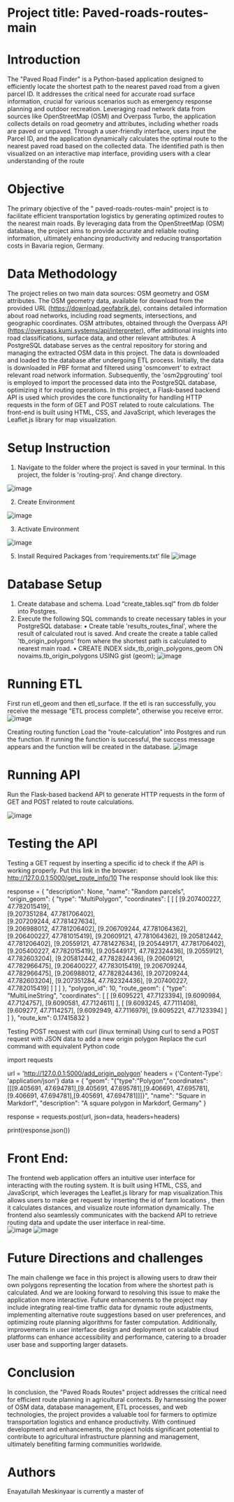 
# Project title: Paved-roads-routes-main
# Introduction 
The "Paved Road Finder" is a Python-based application designed to efficiently locate the shortest path to the nearest paved road from a given parcel ID. It addresses the critical need for accurate road surface information, crucial for various scenarios such as emergency response planning and outdoor recreation. Leveraging road network data from sources like OpenStreetMap (OSM) and Overpass Turbo, the application collects details on road geometry and attributes, including whether roads are paved or unpaved. Through a user-friendly interface, users input the Parcel ID, and the application dynamically calculates the optimal route to the nearest paved road based on the collected data. The identified path is then visualized on an interactive map interface, providing users with a clear understanding of the route


# Objective
The primary objective of the " paved-roads-routes-main" project is to facilitate efficient transportation logistics by generating optimized routes to the nearest main roads. By leveraging data from the OpenStreetMap (OSM) database, the project aims to provide accurate and reliable routing information, ultimately enhancing productivity and reducing transportation costs in Bavaria region, Germany.


# Data Methodology
The project relies on two main data sources: OSM geometry and OSM attributes. The OSM geometry data, available for download from the provided URL (https://download.geofabrik.de), contains detailed information about road networks, including road segments, intersections, and geographic coordinates. OSM attributes, obtained through the Overpass API (https://overpass.kumi.systems/api/interpreter), offer additional insights into road classifications, surface data, and other relevant attributes. A PostgreSQL database serves as the central repository for storing and managing the extracted OSM data in this project. The data is downloaded and loaded to the database after undergoing ETL process. Initially, the data is downloaded in PBF format and filtered using 'osmconvert' to extract relevant road network information. Subsequently, the 'osm2pgrouting' tool is employed to import the processed data into the PostgreSQL database, optimizing it for routing operations.  In this project, a Flask-based backend API is used which provides the core functionality for handling HTTP requests in the form of GET and POST related to route calculations. The front-end is built using HTML, CSS, and JavaScript, which leverages the Leaflet.js library for map visualization. 

# Setup Instruction
1.	Navigate to the folder where the project is saved in your terminal. In this project, the folder is 'routing-proj'. And change directory.

 ![image](https://github.com/prog-proj-novaims/paved-roads-routes/assets/123589817/3c91a9ba-f492-45d2-83d2-5e6fe5bbcd6d)




2.	Create Environment

![image](https://github.com/prog-proj-novaims/paved-roads-routes/assets/123589817/3ef4c6de-bd7b-48d6-b46a-78b208495127)


3.	Activate Environment
   
![image](https://github.com/prog-proj-novaims/paved-roads-routes/assets/123589817/c289ae7e-5707-408f-955c-20b0bdcb2bd1)



5.	Install Required Packages from ‘requirements.txt’ file
![image](https://github.com/prog-proj-novaims/paved-roads-routes/assets/123589817/16dbdc13-67dd-49d9-8c4f-29f735d57c79)



# Database Setup
1.	Create database and schema. Load “create_tables.sql” from db folder into Postgres.
2.	Execute the following SQL commands to create necessary tables in your PostgreSQL database: 
•	Create table 'results_routes_final', where the result of calculated rout is saved. And create the create a table called 'tb_origin_polygons' from where the shortest path is calculated to nearest main road.
•	CREATE INDEX sidx_tb_origin_polygons_geom ON novaims.tb_origin_polygons USING gist (geom);
 ![image](https://github.com/prog-proj-novaims/paved-roads-routes/assets/123589817/3dc459a1-95fd-4b9f-990b-1590ca6b001e)

# Running ETL
First run etl_geom and then etl_surface. If the etl is ran successfully, you receive the message "ETL process complete", otherwise you receive error.
![image](https://github.com/prog-proj-novaims/paved-roads-routes/assets/123589817/1bf599bc-aa38-4636-843f-9b76e0676fd2)

Creating routing function
Load the “route-calculation” into Postgres and run the function.
If running the function is successful, the success message appears and the function will be created in the database.
![image](https://github.com/prog-proj-novaims/paved-roads-routes/assets/123589817/674c42dc-ad0f-4d23-b62e-fd3d9a51363a)



# Running API
Run the Flask-based backend API to generate HTTP requests in the form of GET and POST related to route calculations.
 
![image](https://github.com/prog-proj-novaims/paved-roads-routes/assets/123589817/a98ffa31-b36f-43a6-8c42-0ecf5b4d815f)

# Testing the API

Testing a GET request by inserting a specific id to check if the API is working properly.
 Put this link in the browser: http://127.0.0.1:5000/get_route_info/10
 The response should look like this:
 

response = {
    "description": None,
    "name": "Random parcels",
    "origin_geom": {
        "type": "MultiPolygon",
        "coordinates": [
            [
                [
                    [9.207400227, 47.782015419],  
                    [9.207351284, 47.781706402],  
                    [9.207209244, 47.781427634],  
                    [9.206988012, 47.781206402],
                    [9.206709244, 47.781064362],
                    [9.206400227, 47.781015419],
                    [9.20609121, 47.781064362],
                    [9.205812442, 47.781206402],
                    [9.20559121, 47.781427634],
                    [9.205449171, 47.781706402],
                    [9.205400227, 47.782015419],
                    [9.205449171, 47.782324436],
                    [9.20559121, 47.782603204],
                    [9.205812442, 47.782824436],
                    [9.20609121, 47.782966475],
                    [9.206400227, 47.783015419],
                    [9.206709244, 47.782966475],
                    [9.206988012, 47.782824436],
                    [9.207209244, 47.782603204],
                    [9.207351284, 47.782324436],
                    [9.207400227, 47.782015419]
                ]
            ]
        ]
    },
    "polygon_id": 10,
    "route_geom": {
        "type": "MultiLineString",
        "coordinates": [
            [
                [9.6095221, 47.7123394],
                [9.6090984, 47.7124757],
                [9.6090581, 47.7124611]
            ],
            [
                [9.6093245, 47.7111408],
                [9.609277, 47.7114257],
                [9.6092949, 47.7116979],
                [9.6095221, 47.7123394]
            ]
        ]
    },
    "route_km": 0.17415832
}


 
 Testing POST request with curl (linux terminal)
 Using curl to send a POST request with JSON data to add a new origin polygon
 Replace the curl command with equivalent Python code

import requests

url = 'http://127.0.0.1:5000/add_origin_polygon'
headers = {'Content-Type': 'application/json'}
data = {
    "geom": "{\"type\":\"Polygon\",\"coordinates\":[[[9.405691, 47.694781],[9.405691, 47.695781],[9.406691, 47.695781],[9.406691, 47.694781],[9.405691, 47.694781]]]}",
    "name": "Square in Markdorf",
    "description": "A square polygon in Markdorf, Germany"
}

response = requests.post(url, json=data, headers=headers)

print(response.json())


# Front End:
The frontend web application offers an intuitive user interface for interacting with the routing system. It is built using HTML, CSS, and JavaScript, which leverages the Leaflet.js library for map visualization.This allows users to make get request by inserting the id of farm locations , then it calculates distances, and visualize route information dynamically. The frontend also seamlessly communicates with the backend API to retrieve routing data and update the user interface in real-time.  
![image](https://github.com/prog-proj-novaims/paved-roads-routes/assets/158604785/29a2ba11-9cc1-4c46-a8bc-d47eb520e612)
![image](https://github.com/prog-proj-novaims/paved-roads-routes/assets/158604785/8157c37c-5398-4b61-8b65-f6968f25fd2b)



# Future Directions and challenges
The main challenge we face in this project is allowing users to draw their own polygons representing the location from where the shortest path is calculated. And we are looking forward to resolving this issue to make the application more interactive.
Future enhancements to the project may include integrating real-time traffic data for dynamic route adjustments, implementing alternative route suggestions based on user preferences, and optimizing route planning algorithms for faster computation. Additionally, improvements in user interface design and deployment on scalable cloud platforms can enhance accessibility and performance, catering to a broader user base and supporting larger datasets.

# Conclusion
In conclusion, the "Paved Roads Routes" project addresses the critical need for efficient route planning in agricultural contexts. By harnessing the power of OSM data, database management, ETL processes, and web technologies, the project provides a valuable tool for farmers to optimize transportation logistics and enhance productivity. With continued development and enhancements, the project holds significant potential to contribute to agricultural infrastructure planning and management, ultimately benefiting farming communities worldwide.
# Authors
Enayatullah Meskinyaar is currently a master of  

